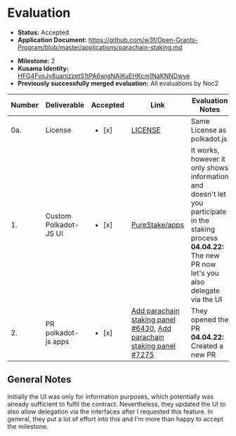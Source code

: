 # Evaluation

- **Status:** Accepted
- **Application Document:** https://github.com/w3f/Open-Grants-Program/blob/master/applications/parachain-staking.md
* **Milestone:** 2
* **Kusama Identity:** [HFG4FvoJv8uanizzetS1tPA6wigNAiKuEHKcm1NaKNNDwve](https://polkascan.io/pre/kusama/account/HFG4FvoJv8uanizzetS1tPA6wigNAiKuEHKcm1NaKNNDwve)
* **Previously successfully merged evaluation:** All evaluations by Noc2

| Number | Deliverable | Accepted | Link | Evaluation Notes |
| ------ | ----------- | -------- | ---- |----------------- |
| 0a. | License | <ul><li>[x] </li></ul> | [LICENSE](https://github.com/PureStake/apps/blob/master/LICENSE) | Same License as polkadot.js |
| 1. | Custom Polkadot-JS UI | <ul><li>[x] </li></ul> | [PureStake/apps](https://github.com/PureStake/apps) | It works, however it only shows information and doesn't let you participate in the staking process **04.04.22:** The new PR now let's you also delegate via the UI |
| 2. | PR polkadot-js apps | <ul><li>[x] </li></ul> | [Add parachain staking panel #6430](https://github.com/polkadot-js/apps/pull/6430), [Add parachain staking panel #7275](https://github.com/polkadot-js/apps/pull/7275) | They opened the PR **04.04.22:** Created a new PR |

## General Notes

Initially the UI was only for information purposes, which potentially was already sufficient to fulfil the contract. Nevertheless, they updated the UI to also allow delegation via the interfaces after I requested this feature. In general, they put a lot of effort into this and I'm more than happy to accept the milestone. 
